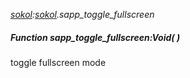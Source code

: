 _[sokol](../../modules/sokol/sokol-module.md):[sokol](../../modules/sokol/sokol-module.md).sapp\_toggle\_fullscreen_
##### Function sapp\_toggle\_fullscreen:Void(  )
toggle fullscreen mode
